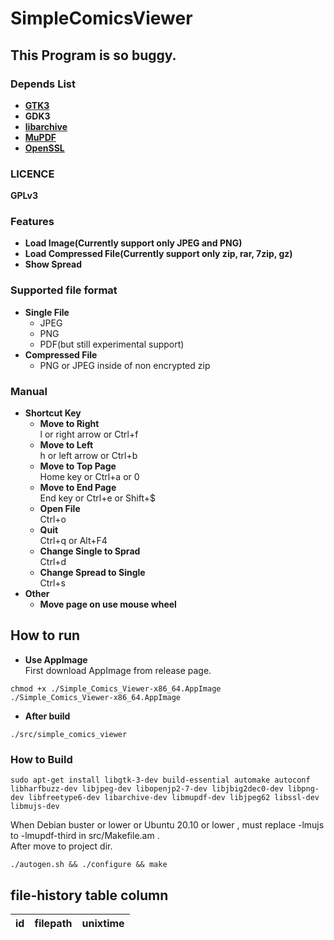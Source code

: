 # SimpleComicsViewer

## This Program is so buggy.

### Depends List
- **[GTK3](https://www.gtk.org/)**
- **GDK3**
- **[libarchive](https://www.libarchive.org/)**
- **[MuPDF](https://github.com/ArtifexSoftware/mupdf)**
- **[OpenSSL](https://www.openssl.org/)**

### LICENCE
**GPLv3**

### Features
- **Load Image(Currently support only JPEG and PNG)**
- **Load Compressed File(Currently support only zip, rar, 7zip, gz)**
- **Show Spread**

### Supported file format
- **Single File**
    - JPEG
    - PNG
    - PDF(but still experimental support)  
- **Compressed File**
    - PNG or JPEG inside of non encrypted zip

### Manual
- **Shortcut Key**
    - **Move to Right**  
        l or right arrow or Ctrl+f  
    - **Move to Left**  
        h or left arrow or Ctrl+b  
    - **Move to Top Page**  
        Home key or Ctrl+a or 0  
    - **Move to End Page**  
        End key or Ctrl+e or Shift+$  
    - **Open File**  
        Ctrl+o  
    - **Quit**  
        Ctrl+q or Alt+F4  
    - **Change Single to Sprad**  
        Ctrl+d  
    - **Change Spread to Single**  
        Ctrl+s  
- **Other**
  - **Move page on use mouse wheel**

## How to run

- **Use AppImage**  
First download AppImage from release page.  
```
chmod +x ./Simple_Comics_Viewer-x86_64.AppImage
./Simple_Comics_Viewer-x86_64.AppImage
```

- **After build**
```
./src/simple_comics_viewer
```

### How to Build
```
sudo apt-get install libgtk-3-dev build-essential automake autoconf libharfbuzz-dev libjpeg-dev libopenjp2-7-dev libjbig2dec0-dev libpng-dev libfreetype6-dev libarchive-dev libmupdf-dev libjpeg62 libssl-dev libmujs-dev
```
When Debian buster or lower or Ubuntu 20.10 or lower ,  must replace -lmujs to -lmupdf-third in src/Makefile.am .  
After move to project dir.
```
./autogen.sh && ./configure && make
```

## file-history table column
| id | filepath | unixtime |
---- | ---- | ---- 
